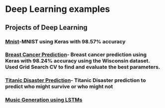 # Deep Learning examples
## Projects of Deep Learning <br />

### [Mnist](https://github.com/Somil112/Keras/blob/master/mnistann.py)-MNIST using Keras with 98.57% accuracy <br />

### [Breast Cancer Prediction](https://github.com/Somil112/Keras/blob/master/breast_cancer_prediction.py)- Breast cancer prediction using Keras with 98.24% accuracy using the Wisconsin dataset. Used Grid Search CV to find and evaluate the best parameters.<br/>

### [Titanic Disaster Prediction](https://github.com/Somil112/Keras/blob/master/titanic.py)- Titanic Disaster prediction to predict who might survive or who might not<br/>

### [Music Generation using LSTMs](https://github.com/Somil112/Keras/blob/master/MusicGeneration)
